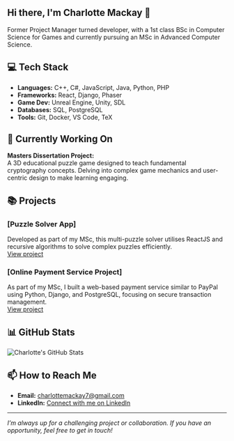 ## Hi there, I'm Charlotte Mackay 👋

Former Project Manager turned developer, with a 1st class BSc in Computer Science for Games and currently pursuing an MSc in Advanced Computer Science.

## 💻 Tech Stack

- **Languages:** C++, C#, JavaScript, Java, Python, PHP  
- **Frameworks:** React, Django, Phaser
- **Game Dev:** Unreal Engine, Unity, SDL
- **Databases:** SQL, PostgreSQL 
- **Tools:** Git, Docker, VS Code, TeX


## 🔭 Currently Working On

**Masters Dissertation Project:**  
A 3D educational puzzle game designed to teach fundamental cryptography concepts. Delving into complex game mechanics and user-centric design to make learning engaging.

## 📚 Projects

### [Puzzle Solver App]
Developed as part of my MSc, this multi-puzzle solver utilises ReactJS and recursive algorithms to solve complex puzzles efficiently.  
[View project](https://github.com/CharlotteM7/puzzle-solver)

### [Online Payment Service Project]
As part of my MSc, I built a web-based payment service similar to PayPal using Python, Django, and PostgreSQL, focusing on secure transaction management.  
[View project](https://github.com/CharlotteM7/webapps2025)

## 📊 GitHub Stats

<p align="left">
  <img src="https://github-readme-stats.vercel.app/api?username=CharlotteM7&show_icons=true" alt="Charlotte's GitHub Stats" />
</p>

## 📫 How to Reach Me

- **Email:** charlottemackay7@gmail.com
- **LinkedIn:** [Connect with me on LinkedIn](https://www.linkedin.com/in/charlotte-mackay)

---

*I’m always up for a challenging project or collaboration. If you have an opportunity, feel free to get in touch!*
